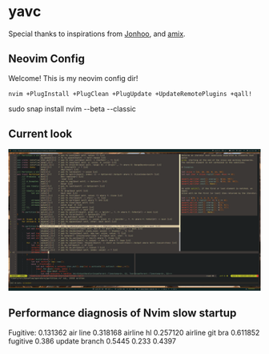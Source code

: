 # yavc

Special thanks to inspirations from [Jonhoo](https://github.com/jonhoo/configs), and [amix](https://github.com/amix/vimrc).

## Neovim Config

Welcome! This is my neovim config dir!

```
nvim +PlugInstall +PlugClean +PlugUpdate +UpdateRemotePlugins +qall!
```

sudo snap install nvim --beta --classic

## Current look

![Current look of my neovim](imgs/nvim-look.png?raw=true "Title")

## Performance diagnosis of Nvim slow startup 
Fugitive: 0.131362
air line 0.318168
airline hl 0.257120
airline git bra 0.611852
fugitive 0.386
update branch 0.5445
0.233
0.4397
